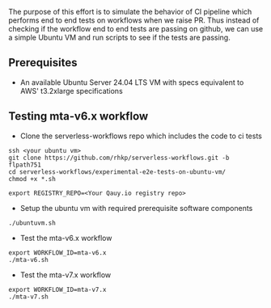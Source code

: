 The purpose of this effort is to simulate the behavior of CI pipeline which performs end to end tests on workflows when we raise PR. Thus instead of checking if the workflow end to end tests are passing on github, we can use a simple Ubuntu VM and run scripts to see if the tests are passing.

## Prerequisites
- An available Ubuntu Server 24.04 LTS VM with specs equivalent to AWS' t3.2xlarge specifications

## Testing mta-v6.x workflow
- Clone the serverless-workflows repo which includes the code to ci tests
```shell
ssh <your ubuntu vm>
git clone https://github.com/rhkp/serverless-workflows.git -b flpath751
cd serverless-workflows/experimental-e2e-tests-on-ubuntu-vm/
chmod +x *.sh

export REGISTRY_REPO=<Your Qauy.io registry repo>
```

- Setup the ubuntu vm with required prerequisite software components
```shell
./ubuntuvm.sh
```

- Test the mta-v6.x workflow
```shell
export WORKFLOW_ID=mta-v6.x
./mta-v6.sh
```

- Test the mta-v7.x workflow
```shell
export WORKFLOW_ID=mta-v7.x
./mta-v7.sh
```